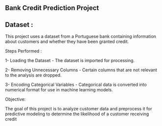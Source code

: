 ## Bank Credit Prediction Project

 ## Dataset :

This project uses a dataset from a Portuguese bank containing information about customers and whether they have been granted credit.

 Steps Performed :

1- Loading the Dataset  - The dataset is imported for processing.

2- Removing Unnecessary Columns - Certain columns that are not relevant to the analysis are dropped.

3- Encoding Categorical Variables - Categorical data is converted into numerical format for use in machine learning models.

 Objective:

The goal of this project is to analyze customer data and preprocess it for predictive modeling to determine the likelihood of a customer receiving credit
